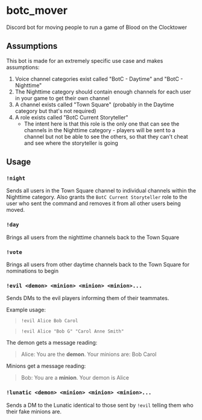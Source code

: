 # botc_mover
Discord bot for moving people to run a game of Blood on the Clocktower

## Assumptions

This bot is made for an extremely specific use case and makes assumptions:

1. Voice channel categories exist called "BotC - Daytime" and "BotC - Nighttime"
2. The Nighttime category should contain enough channels for each user in your game to get their own channel
3. A channel exists called "Town Square" (probably in the Daytime category but that's not required)
4. A role exists called "BotC Current Storyteller"
    * The intent here is that this role is the only one that can see the channels in the Nighttime category - players will be sent to a channel but not be able to see the others, so that they can't cheat and see where the storyteller is going

## Usage

### `!night`

Sends all users in the Town Square channel to individual channels within the Nighttime category. Also grants the `BotC Current Storyteller` role to the user who sent the command and removes it from all other users being moved.

### `!day`

Brings all users from the nighttime channels back to the Town Square

### `!vote`

Brings all users from other daytime channels back to the Town Square for nominations to begin

### `!evil <demon> <minion> <minion> <minion>...`

Sends DMs to the evil players informing them of their teammates.

Example usage:

> `!evil Alice Bob Carol`

> `!evil Alice "Bob G" "Carol Anne Smith"`

The demon gets a message reading:

> Alice: You are the **demon**. Your minions are: Bob Carol

Minions get a message reading:

> Bob: You are a **minion**. Your demon is Alice

### `!lunatic <demon> <minion> <minion> <minion>...`

Sends a DM to the Lunatic identical to those sent by `!evil` telling them who their fake minions are.